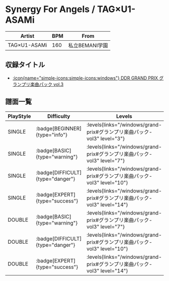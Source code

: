 # Synergy For Angels / TAG×U1-ASAMi

|Artist|BPM|From|
|------|---|----|
|TAG×U1-ASAMi|160|私立BEMANI学園|

## 収録タイトル

- [:icon{name="simple-icons:simple-icons:windows"} DDR GRAND PRIX グランプリ楽曲パック vol.3](/windows/grand-prix#グランプリ楽曲パック-vol3)

## 譜面一覧

|PlayStyle|Difficulty|Levels|Notes|Movie|
|---------|----------|------|-----|-----|
|SINGLE| :badge[BEGINNER]{type="info"}| :levels{links="/windows/grand-prix#グランプリ楽曲パック-vol3" level="3"}|105/10||
|SINGLE| :badge[BASIC]{type="warning"}| :levels{links="/windows/grand-prix#グランプリ楽曲パック-vol3" level="7"}|271/17||
|SINGLE| :badge[DIFFICULT]{type="danger"}| :levels{links="/windows/grand-prix#グランプリ楽曲パック-vol3" level="10"}|387/22||
|SINGLE| :badge[EXPERT]{type="success"}| :levels{links="/windows/grand-prix#グランプリ楽曲パック-vol3" level="14"}|535/20||
|DOUBLE| :badge[BASIC]{type="warning"}| :levels{links="/windows/grand-prix#グランプリ楽曲パック-vol3" level="7"}|272/16||
|DOUBLE| :badge[DIFFICULT]{type="danger"}| :levels{links="/windows/grand-prix#グランプリ楽曲パック-vol3" level="10"}|378/29||
|DOUBLE| :badge[EXPERT]{type="success"}| :levels{links="/windows/grand-prix#グランプリ楽曲パック-vol3" level="14"}|522/27||
